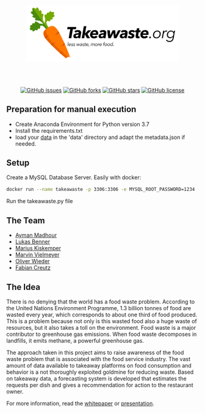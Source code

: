 <div align="center">

<img src="doc/logo.png" alt="Logo" width="400" align="center"/>
<br>
<br>
<br>
<br>

[![GitHub issues](https://img.shields.io/github/issues/BennerLukas/takeawaste)](https://github.com/BennerLukas/takeawaste/issues)
[![GitHub forks](https://img.shields.io/github/forks/BennerLukas/takeawaste)](https://github.com/BennerLukas/takeawaste/network)
[![GitHub stars](https://img.shields.io/github/stars/BennerLukas/takeawaste)](https://github.com/BennerLukas/takeawaste/stargazers)
[![GitHub license](https://img.shields.io/github/license/BennerLukas/takeawaste)](https://github.com/BennerLukas/takeawaste/blob/main/LICENSE)

</div>


## Preparation for manual execution
- Create Anaconda Environment for Python version 3.7
- Install the requirements.txt
- load your [data](https://www.kaggle.com/datasets/henslersoftware/19560-indian-takeaway-orders) in the 'data' directory and adapt the metadata.json if needed.

## Setup
Create a MySQL Database Server. Easily with docker:
```bash 
docker run --name takeawaste -p 3306:3306 -e MYSQL_ROOT_PASSWORD=1234 -d mysql:latest
```

Run the takeawaste.py file

## The Team
- [Ayman Madhour](https://github.com/Madhour)
- [Lukas Benner](https://github.com/BennerLukas)
- [Marius Kiskemper](https://github.com/Marius2311)
- [Marvin Vielmeyer](https://github.com/MarvV8)
- [Oliver Wieder](https://github.com/OWDSC)
- [Fabian Creutz](https://github.com/yellowsh29)

## The Idea
There is no denying that the world has a food waste problem.
According to the United Nations Environment Programme, 1.3 billion tonnes of food are wasted every year, which corresponds to about one third of food produced.
This is a problem because not only is this wasted food also a huge waste of resources, but it also takes a toll on the environment.
Food waste is a major contributor to greenhouse gas emissions. When food waste decomposes in landfills, it emits methane, a powerful greenhouse gas.

The approach taken in this project aims to raise awareness of the food waste problem that is associated with the food service industry. The vast amount of data available to takeaway platforms on food consumption and behavior is a not thoroughly exploited goldmine for reducing waste.
Based on takeaway data, a forecasting system is developed that estimates the requests per dish and gives a recommendation for action to the restaurant owner.

For more information, read the [whitepaper](doc/TakeAwaste-Paper.pdf) or [presentation](doc/TakeAwaste.pdf).